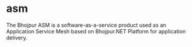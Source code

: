 # asm
The Bhojpur ASM is a software-as-a-service product used as an Application Service Mesh based on Bhojpur.NET Platform for application delivery.

